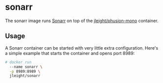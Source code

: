 sonarr
======

The sonarr image runs [Sonarr](https://sonarr.tv/) on top of the
[jleight/phusion-mono](https://registry.hub.docker.com/u/jleight/phusion-mono/)
container.


Usage
-----

A Sonarr container can be started with very little extra configuration. Here's
a simple example that starts the container and opens port 8989:

```bash
# docker run
  --name sonarr \
  -p 8989:8989 \
  jleight/sonarr
```